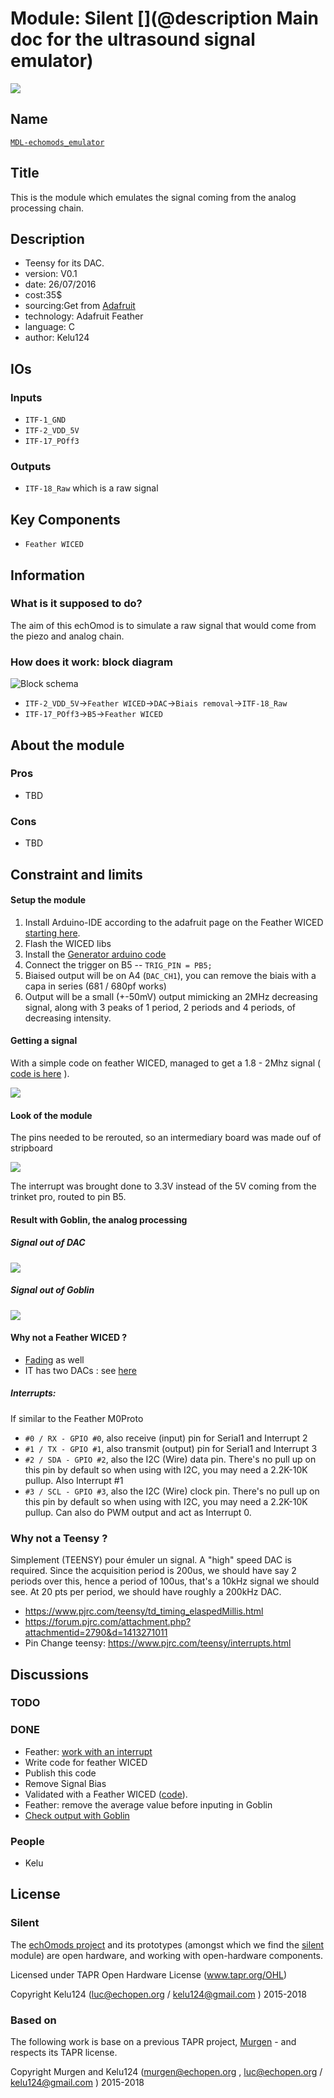 # Module: Silent [](@description Main doc for the ultrasound signal emulator)

![](/silent/viewme.png)

## Name

[`MDL-echomods_emulator`]()

## Title

This is the module which emulates the signal coming from the analog processing chain.

## Description

* Teensy for its DAC.
* version: V0.1
* date: 26/07/2016
* cost:35$
* sourcing:Get from [Adafruit](https://www.adafruit.com/products/3056)
* technology: Adafruit Feather
* language: C
* author: Kelu124

## IOs

### Inputs

* `ITF-1_GND`
* `ITF-2_VDD_5V`
* `ITF-17_POff3`

### Outputs

* `ITF-18_Raw` which is a raw signal

## Key Components

* `Feather WICED`

## Information

### What is it supposed to do?

The aim of this echOmod is to simulate a raw signal that would come from the piezo and analog chain.

### How does it work: block diagram

![Block schema](/silent/source/blocks.png)

* `ITF-2_VDD_5V`->`Feather WICED`->`DAC`->`Biais removal`->`ITF-18_Raw`
* `ITF-17_POff3`->`B5`->`Feather WICED`

## About the module

### Pros

* TBD

### Cons

* TBD

## Constraint and limits

#### Setup the module

1. Install Arduino-IDE according to the adafruit page on the Feather WICED [starting here](https://learn.adafruit.com/introducing-the-adafruit-wiced-feather-wifi/get-the-wiced-bsp).
2. Flash the WICED libs
3. Install the [Generator arduino code](/silent/software/featherWICED/SignalGenerator/SignalGenerator.ino)
4. Connect the trigger on B5 -- `TRIG_PIN = PB5;`
5. Biaised output will be on A4 (`DAC_CH1`), you can remove the biais with a capa in series (681 / 680pf works) 
6. Output will be a small (+-50mV) output mimicking an 2MHz decreasing signal, along with 3 peaks of 1 period, 2 periods and 4 periods, of decreasing intensity.

#### Getting a signal 

With a simple code on feather WICED, managed to get a 1.8 - 2Mhz signal ( [code is here](/silent/software/featherWICED/SimpleSignalGenerator.ino) ).

![](/silent/software/featherWICED/SimpleSignalGenerator.png)

#### Look of the module

The pins needed to be rerouted, so an intermediary board was made ouf of stripboard

![](/silent/images/silent.png)

The interrupt was brought done to 3.3V instead of the 5V coming from the trinket pro, routed to pin B5.

#### Result with Goblin, the analog processing

##### Signal out of DAC

![](/silent/images/SilentOutput.JPG)

##### Signal out of Goblin

![](/silent/images/SilentEnveloppeFinal.JPG)

#### Why not a Feather WICED ?

* [Fading](https://github.com/adafruit/Adafruit_WICED_Arduino/blob/master/examples/Hardware/PWM/Fading/Fading.ino) as well 
* IT has two DACs : see [here](https://cdn-learn.adafruit.com/assets/assets/000/031/391/medium800/adafruit_products_WICEDPinout.jpg?1458753854) 

##### Interrupts:

If similar to the Feather M0Proto

* `#0 / RX - GPIO #0`, also receive (input) pin for Serial1 and Interrupt 2
* `#1 / TX - GPIO #1`, also transmit (output) pin for Serial1 and Interrupt 3
* `#2 / SDA - GPIO #2`, also the I2C (Wire) data pin. There's no pull up on this pin by default so when using with I2C, you may need a 2.2K-10K pullup. Also Interrupt #1
* `#3 / SCL - GPIO #3`, also the I2C (Wire) clock pin. There's no pull up on this pin by default so when using with I2C, you may need a 2.2K-10K pullup. Can also do PWM output and act as Interrupt 0.

### Why not a Teensy ?

Simplement (TEENSY) pour émuler un signal. A "high" speed DAC is required. Since the acquisition period is 200us, we should have say 2 periods over this, hence a period of 100us, that's a 10kHz signal we should see. At 20 pts per period, we should have roughly a 200kHz DAC.
* https://www.pjrc.com/teensy/td_timing_elaspedMillis.html
* https://forum.pjrc.com/attachment.php?attachmentid=2790&d=1413271011
* Pin Change teensy: https://www.pjrc.com/teensy/interrupts.html


## Discussions

### TODO

### DONE

* Feather: [work with an interrupt](/silent/software/featherWICED/SignalGenerator.ino)
* Write code for feather WICED
* Publish this code
* Remove Signal Bias
* Validated with a Feather WICED ([code](/silent/software/featherWICED/SimpleSignalGenerator.ino)).
* Feather: remove the average value before inputing in Goblin
* [Check output with Goblin](/silent/2016-08-09-SilentPlusTobo.md)

### People

* Kelu

## License

### Silent 

The [echOmods project](https://github.com/kelu124/echomods) and its prototypes (amongst which we find the [silent](/silent/) module) are open hardware, and working with open-hardware components.

Licensed under TAPR Open Hardware License (www.tapr.org/OHL)

Copyright Kelu124 (luc@echopen.org / kelu124@gmail.com ) 2015-2018

### Based on 

The following work is base on a previous TAPR project, [Murgen](https://github.com/kelu124/murgen-dev-kit) - and respects its TAPR license.

Copyright Murgen and Kelu124 (murgen@echopen.org , luc@echopen.org / kelu124@gmail.com ) 2015-2018

